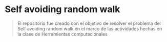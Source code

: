 # Self avoiding random walk
> El repositorio fue creado con el objetivo de resolver el problema del Self avoiding random walk en el marco de las actividades hechas en la clase de Herramientas computacionales
